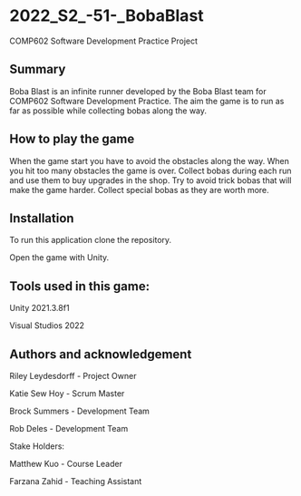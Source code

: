 # 2022_S2_-51-_BobaBlast
COMP602 Software Development Practice Project

## Summary
Boba Blast is an infinite runner developed by the Boba Blast team for COMP602 Software Development Practice. The aim the game is to run as far as possible while collecting bobas along the way.

## How to play the game
When the game start you have to avoid the obstacles along the way. When you hit too many obstacles the game is over. Collect bobas during each run and use them to buy upgrades in the shop. Try to avoid trick bobas that will make the game harder. Collect special bobas as they are worth more.

## Installation
To run this application clone the repository. 

Open the game with Unity.

## Tools used in this game:
Unity 2021.3.8f1

Visual Studios 2022

## Authors and acknowledgement
Riley Leydesdorff - Project Owner

Katie Sew Hoy - Scrum Master

Brock Summers - Development Team

Rob Deles - Development Team

Stake Holders:

Matthew Kuo - Course Leader

Farzana Zahid - Teaching Assistant
